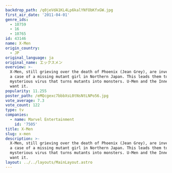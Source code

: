 ```yaml
---
backdrop_path: /q0jeVdA1KL4Lp6kalYNfObKfxGW.jpg
first_air_date: '2011-04-01'
genre_ids:
  - 10759
  - 16
  - 10765
id: 43146
name: X-Men
origin_country:
  - JP
original_language: ja
original_name: エックスメン
overview: >-
  X-Men, still grieving over the death of Phoenix (Jean Grey), are investigating
  a case of a missing mutant girl in Northern Japan. This leads them to a
  mysterious virus that turns mutants into monsters. U-Men and the Inner Circle
  want it.
popularity: 11.255
poster_path: /eMQcgexc7bbbXsL0tNsNtLNPo56.jpg
vote_average: 7.3
vote_count: 122
type: tv
companies:
  - name: Marvel Entertainment
    id: '7505'
title: X-Men
slug: x-men
description: >-
  X-Men, still grieving over the death of Phoenix (Jean Grey), are investigating
  a case of a missing mutant girl in Northern Japan. This leads them to a
  mysterious virus that turns mutants into monsters. U-Men and the Inner Circle
  want it.
layout: ../../layouts/MainLayout.astro
---
```


